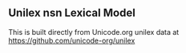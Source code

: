 Unilex nsn Lexical Model
----------------------

This is built directly from Unicode.org unilex data at
https://github.com/unicode-org/unilex
